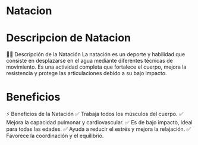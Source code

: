 # Natacion

# Descripcion de Natacion
🏊‍♂️ Descripción de la Natación
La natación es un deporte y habilidad que consiste en desplazarse en el agua mediante diferentes técnicas de movimiento. Es una actividad completa que fortalece el cuerpo, mejora la resistencia y protege las articulaciones debido a su bajo impacto.

# Beneficios
⚡ Beneficios de la Natación
✅ Trabaja todos los músculos del cuerpo.
✅ Mejora la capacidad pulmonar y cardiovascular.
✅ Es de bajo impacto, ideal para todas las edades.
✅ Ayuda a reducir el estrés y mejora la relajación.
✅ Favorece la coordinación y el equilibrio.

